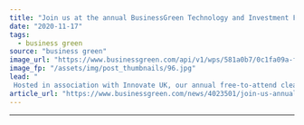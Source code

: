 ```yaml
---
title: "Join us at the annual BusinessGreen Technology and Investment Forum"
date: "2020-11-17"
tags: 
  - business green
source: "business green"
image_url: "https://www.businessgreen.com/api/v1/wps/581a0b7/0c1fa09a-f2c4-40b2-b2b8-7b95dd6fe64d/1/2020-businessgreen-tech-and-innovation-forum-1-185x114.jpg"
image_fp: "/assets/img/post_thumbnails/96.jpg"
lead: "
 Hosted in association with Innovate UK, our annual free-to-attend clean tech pitching event will bring together some of the UK's most exciting green start ups with leading investors and corporates ..."
article_url: "https://www.businessgreen.com/news/4023501/join-us-annual-businessgreen-technology-investment-forum"
---
```


---
